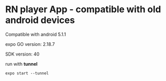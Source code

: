# RN player App - compatible with old android devices

Compatible with android 5.1.1

expo GO version: 2.18.7

SDK version: 40

run with **tunnel**

`expo start --tunnel`
